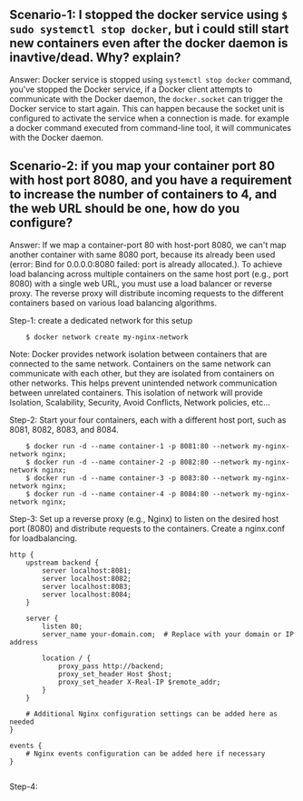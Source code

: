 
Scenario-1: I stopped the docker service using `$ sudo systemctl stop docker`, but i could still start new containers even after the docker daemon is inavtive/dead. Why? explain?
------------------------------------------------------------------------------------------------------------------------------------------------------------------------------------
Answer: Docker service is stopped using `systemctl stop docker` command,  you've stopped the Docker service, if a Docker client attempts to communicate with the Docker daemon, the `docker.socket` can trigger the Docker service to start again. This can happen because the socket unit is configured to activate the service when a connection is made. for example a docker command executed from command-line tool, it will communicates with the Docker daemon.

Scenario-2: if you map your container port 80 with host port 8080, and you have a requirement to increase the number of containers to 4, and the web URL should be one, how do you configure?
----------------------------------------------------------------------------------------------------------------------------------------------------------------------------------------------
Answer: If we map a container-port 80 with host-port 8080, we can't map another container with same 8080 port, because its already been used (error: Bind for 0.0.0.0:8080 failed: port is already allocated.).
To achieve load balancing across multiple containers on the same host port (e.g., port 8080) with a single web URL, you must use a load balancer or reverse proxy. The reverse proxy will distribute incoming requests to the different containers based on various load balancing algorithms.

Step-1: create a dedicated network for this setup

        $ docker network create my-nginx-network
      
Note: Docker provides network isolation between containers that are connected to the same network. Containers on the same network can communicate with each other, but they are isolated from containers on other networks. This helps prevent unintended network communication between unrelated containers. This isolation of network will provide  Isolation, Scalability, Security, Avoid Conflicts, Network policies, etc...

Step-2: Start your four containers, each with a different host port, such as 8081, 8082, 8083, and 8084.

        $ docker run -d --name container-1 -p 8081:80 --network my-nginx-network nginx;
        $ docker run -d --name container-2 -p 8082:80 --network my-nginx-network nginx;
        $ docker run -d --name container-3 -p 8083:80 --network my-nginx-network nginx;
        $ docker run -d --name container-4 -p 8084:80 --network my-nginx-network nginx;

Step-3: Set up a reverse proxy (e.g., Nginx) to listen on the desired host port (8080) and distribute requests to the containers. Create a nginx.conf for loadbalancing. 

```
http {
    upstream backend {
        server localhost:8081;
        server localhost:8082;
        server localhost:8083;
        server localhost:8084;
    }

    server {
        listen 80;
        server_name your-domain.com;  # Replace with your domain or IP address

        location / {
            proxy_pass http://backend;
            proxy_set_header Host $host;
            proxy_set_header X-Real-IP $remote_addr;
        }
    }

    # Additional Nginx configuration settings can be added here as needed
}

events {
    # Nginx events configuration can be added here if necessary
}
        
```

Step-4: 
